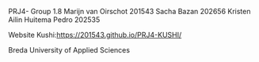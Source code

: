 PRJ4- Group 1.8
Marijn van Oirschot 201543
Sacha Bazan 202656
Kristen Ailin Huitema Pedro 202535

Website Kushi:https://201543.github.io/PRJ4-KUSHI/

Breda University of Applied Sciences
